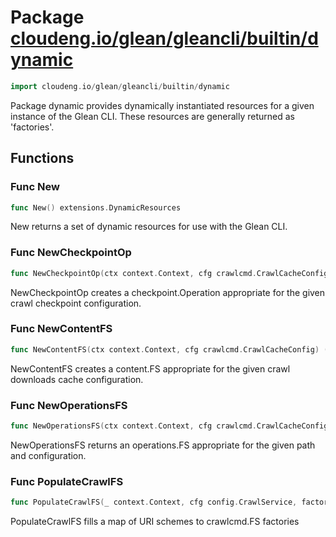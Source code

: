 # Package [cloudeng.io/glean/gleancli/builtin/dynamic](https://pkg.go.dev/cloudeng.io/glean/gleancli/builtin/dynamic?tab=doc)

```go
import cloudeng.io/glean/gleancli/builtin/dynamic
```

Package dynamic provides dynamically instantiated resources for a given
instance of the Glean CLI. These resources are generally returned as
'factories'.

## Functions
### Func New
```go
func New() extensions.DynamicResources
```
New returns a set of dynamic resources for use with the Glean CLI.

### Func NewCheckpointOp
```go
func NewCheckpointOp(ctx context.Context, cfg crawlcmd.CrawlCacheConfig) (checkpoint.Operation, error)
```
NewCheckpointOp creates a checkpoint.Operation appropriate for the given
crawl checkpoint configuration.

### Func NewContentFS
```go
func NewContentFS(ctx context.Context, cfg crawlcmd.CrawlCacheConfig) (content.FS, error)
```
NewContentFS creates a content.FS appropriate for the given crawl downloads
cache configuration.

### Func NewOperationsFS
```go
func NewOperationsFS(ctx context.Context, cfg crawlcmd.CrawlCacheConfig) (operations.FS, error)
```
NewOperationsFS returns an operations.FS appropriate for the given path and
configuration.

### Func PopulateCrawlFS
```go
func PopulateCrawlFS(_ context.Context, cfg config.CrawlService, factories map[string]crawlcmd.FSFactory) error
```
PopulateCrawlFS fills a map of URI schemes to crawlcmd.FS factories




